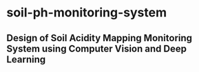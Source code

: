 # soil-ph-monitoring-system
## Design of Soil Acidity Mapping Monitoring System using Computer Vision and Deep Learning
